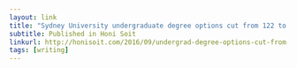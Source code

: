 ```yaml
---
layout: link
title: "Sydney University undergraduate degree options cut from 122 to 42 in 2018"
subtitle: Published in Honi Soit
linkurl: http://honisoit.com/2016/09/undergrad-degree-options-cut-from-122-to-42-in-2018/
tags: [writing]
---
```

